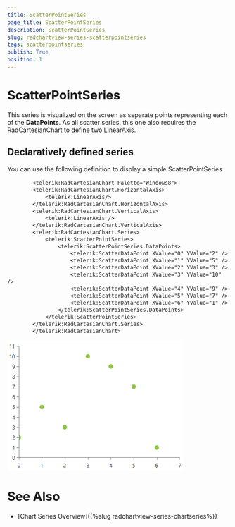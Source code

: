 ```yaml
---
title: ScatterPointSeries
page_title: ScatterPointSeries
description: ScatterPointSeries
slug: radchartview-series-scatterpointseries
tags: scatterpointseries
publish: True
position: 1
---
```


# ScatterPointSeries



This series is visualized on the screen as separate points representing each of the __DataPoints__. As all scatter series, this one also requires the RadCartesianChart to define two LinearAxis.
      

## Declaratively defined series

You can use the following definition to display a simple ScatterPointSeries

	
            <telerik:RadCartesianChart Palette="Windows8">
            <telerik:RadCartesianChart.HorizontalAxis>
                <telerik:LinearAxis/>
            </telerik:RadCartesianChart.HorizontalAxis>
            <telerik:RadCartesianChart.VerticalAxis>
                <telerik:LinearAxis />
            </telerik:RadCartesianChart.VerticalAxis>
            <telerik:RadCartesianChart.Series>
                <telerik:ScatterPointSeries>
                    <telerik:ScatterPointSeries.DataPoints>
                        <telerik:ScatterDataPoint XValue="0" YValue="2" />
                        <telerik:ScatterDataPoint XValue="1" YValue="5" />
                        <telerik:ScatterDataPoint XValue="2" YValue="3" />
                        <telerik:ScatterDataPoint XValue="3" YValue="10" />
                        <telerik:ScatterDataPoint XValue="4" YValue="9" />
                        <telerik:ScatterDataPoint XValue="5" YValue="7" />
                        <telerik:ScatterDataPoint XValue="6" YValue="1" />
                    </telerik:ScatterPointSeries.DataPoints>
                </telerik:ScatterPointSeries>
            </telerik:RadCartesianChart.Series>
            </telerik:RadCartesianChart>

![radchartview-series-scatterpointseries](images/radchartview-series-scatterpointseries.png)

# See Also

 * [Chart Series Overview]({%slug radchartview-series-chartseries%})
